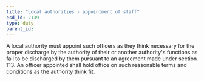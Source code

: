 ```yaml
---
title: "Local authorities - appointment of staff"
esd_id: 2139
type: duty
parent_id:  
---
```


A local authority must appoint such officers as they think necessary for the proper discharge by the authority of their or another authority's functions as fall to be discharged by them pursuant to an agreement made under section 113. An officer appointed shall hold office on such reasonable terms and conditions as the authority think fit.

